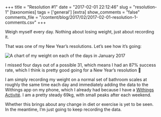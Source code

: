 +++
title = "Resolution #1"
date = "2017-02-01 22:12:46"
slug = "resolution-1"
[taxonomies]
tags = ['general']
[extra]
show_comments = "false"
comments_file = "/content/blog/2017/02/2017-02-01-resolution-1-comments.csv"
+++

Weigh myself every day. Nothing about losing weight, just about recording it.

That was one of my New Year’s resolutions. Let’s see how it’s going:

![A chart of my weight on each of the days in January 2017](http://philwilson.org/blog/wp-content/uploads/2017/02/weight-january-2017.png)

I missed four days out of a possible 31, which means I had an 87% success rate, which I think is pretty good going for a New Year’s resolution 🙂

I am simply recording my weight on a normal set of bathroom scales at roughly the same time each day and immediately adding the data to the Withings app on my phone, which I already had because I have a [Withings Activité](http://www.withings.com/uk/en/products/activite). I am a pretty steady 69kg, with small peaks after each weekend.

Whether this brings about any change in diet or exercise is yet to be seen. In the meantime, I’m just going to keep recording the data.
